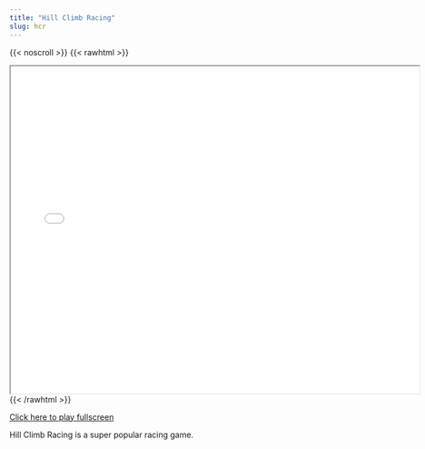 ```yaml
---
title: "Hill Climb Racing"
slug: hcr
---
```


{{< noscroll >}}
{{< rawhtml >}}
<iframe width="720" height="576" name="iframe" src="/cjs-garchive/hcr/index.html"></iframe>
{{< /rawhtml >}}

[Click here to play fullscreen](/cjs-garchive/hcr/index.html)

Hill Climb Racing is a super popular racing game.

